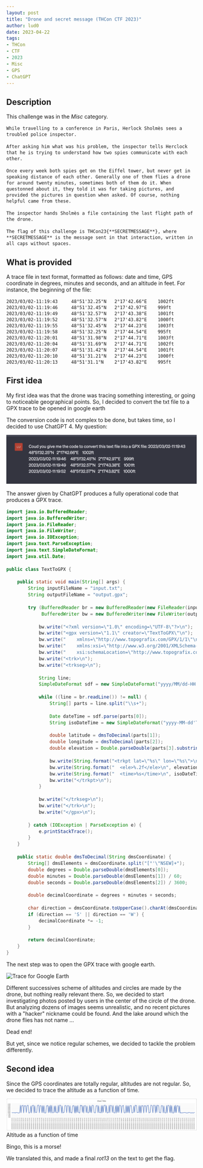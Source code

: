 ```yaml
---
layout: post
title: "Drone and secret message (THCon CTF 2023)"
author: lud0
date: 2023-04-22
tags:
- THCon
- CTF
- 2023
- Misc
- GPS
- ChatGPT
---
```


## Description


This challenge was in the *Misc* category.

```
While travelling to a conference in Paris, Herlock Sholmès sees a troubled police inspector.

After asking him what was his problem, the inspector tells Herclock that he is trying to understand how two spies communicate with each other.

Once every week both spies get on the Eiffel tower, but never get in speaking distance of each other. Generally one of them flies a drone for around twenty minutes, sometimes both of them do it. When questonned about it, they told it was for taking pictures, and provided the pictures in question when asked. Of course, nothing helpful came from these.

The inspector hands Sholmès a file containing the last flight path of the drone.

The flag of this challenge is THCon23{**SECRETMESSAGE**}, where **SECRETMESSAGE** is the message sent in that interaction, written in all caps without spaces.
```

## What is provided

A trace file in text format, formatted as follows: date and time, GPS coordinate in degrees, minutes and seconds, and an altitude in feet. For instance, the beginning of the file:

```
2023/03/02-11:19:43     48°51'32.25"N   2°17'42.66"E    1002ft
2023/03/02-11:19:46     48°51'32.45"N   2°17'42.97"E    999ft
2023/03/02-11:19:49     48°51'32.57"N   2°17'43.38"E    1001ft
2023/03/02-11:19:52     48°51'32.57"N   2°17'43.82"E    1000ft
2023/03/02-11:19:55     48°51'32.45"N   2°17'44.23"E    1003ft
2023/03/02-11:19:58     48°51'32.25"N   2°17'44.54"E    995ft
2023/03/02-11:20:01     48°51'31.98"N   2°17'44.71"E    1003ft
2023/03/02-11:20:04     48°51'31.69"N   2°17'44.71"E    1002ft
2023/03/02-11:20:07     48°51'31.42"N   2°17'44.54"E    1001ft
2023/03/02-11:20:10     48°51'31.21"N   2°17'44.23"E    1000ft
2023/03/02-11:20:13     48°51'31.1"N    2°17'43.82"E    995ft
```

## First idea

My first idea was that the drone was tracing something interesting, or going to noticeable geographical points. So, I decided to convert the txt file to a GPX trace to be opened in google earth

The conversion code is not complex to be done, but takes time, so I decided to use ChatGPT 4. My question:

![My question](/images/thcon23-question-chatgpt.png)


The answer given by ChatGPT produces a fully operational code that produces a GPX trace.

```java
import java.io.BufferedReader;
import java.io.BufferedWriter;
import java.io.FileReader;
import java.io.FileWriter;
import java.io.IOException;
import java.text.ParseException;
import java.text.SimpleDateFormat;
import java.util.Date;

public class TextToGPX {

    public static void main(String[] args) {
        String inputFileName = "input.txt";
        String outputFileName = "output.gpx";

        try (BufferedReader br = new BufferedReader(new FileReader(inputFileName));
             BufferedWriter bw = new BufferedWriter(new FileWriter(outputFileName))) {

            bw.write("<?xml version=\"1.0\" encoding=\"UTF-8\"?>\n");
            bw.write("<gpx version=\"1.1\" creator=\"TextToGPX\"\n");
            bw.write("    xmlns=\"http://www.topografix.com/GPX/1/1\"\n");
            bw.write("    xmlns:xsi=\"http://www.w3.org/2001/XMLSchema-instance\"\n");
            bw.write("    xsi:schemaLocation=\"http://www.topografix.com/GPX/1/1 http://www.topografix.com/GPX/1/1/gpx.xsd\">\n");
            bw.write("<trk>\n");
            bw.write("<trkseg>\n");

            String line;
            SimpleDateFormat sdf = new SimpleDateFormat("yyyy/MM/dd-HH:mm:ss");

            while ((line = br.readLine()) != null) {
                String[] parts = line.split("\\s+");

                Date dateTime = sdf.parse(parts[0]);
                String isoDateTime = new SimpleDateFormat("yyyy-MM-dd'T'HH:mm:ss'Z'").format(dateTime);

                double latitude = dmsToDecimal(parts[1]);
                double longitude = dmsToDecimal(parts[2]);
                double elevation = Double.parseDouble(parts[3].substring(0, parts[3].length() - 2)) * 0.3048;

                bw.write(String.format("<trkpt lat=\"%s\" lon=\"%s\">\n", latitude, longitude));
                bw.write(String.format("  <ele>%.2f</ele>\n", elevation));
                bw.write(String.format("  <time>%s</time>\n", isoDateTime));
                bw.write("</trkpt>\n");
            }

            bw.write("</trkseg>\n");
            bw.write("</trk>\n");
            bw.write("</gpx>\n");

        } catch (IOException | ParseException e) {
            e.printStackTrace();
        }
    }

    public static double dmsToDecimal(String dmsCoordinate) {
        String[] dmsElements = dmsCoordinate.split("[°'\"NSEW]+");
        double degrees = Double.parseDouble(dmsElements[0]);
        double minutes = Double.parseDouble(dmsElements[1]) / 60;
        double seconds = Double.parseDouble(dmsElements[2]) / 3600;

        double decimalCoordinate = degrees + minutes + seconds;

        char direction = dmsCoordinate.toUpperCase().charAt(dmsCoordinate.length() - 1);
        if (direction == 'S' || direction == 'W') {
            decimalCoordinate *= -1;
        }

        return decimalCoordinate;
    }
}

```

The next step was to open the GPX trace with google earth. 

![Trace for Google Earth](/images/thcon23-googleearth.png)

Different successives scheme of altitudes and circles are made by the drone, but nothing really relevant there. So, we decided to start investigating photos posted by users in the center of the circle of the drone. But analyzing dozens of images seems unrealistic, and no recent pictures with a "hacker" nickname could be found. And the lake around which the drone flies has not name ...

Dead end!

But yet, since we notice regular schemes, we decided to tackle the problem differently.

## Second idea

Since the GPS coordinates are totally regular, altitudes are not regular. So, we decided to trace the altitude as a function of time.

![Altitude as a function of time](/images/thcon23-morse.png)
Altitude as a function of time

Bingo, this is a morse!

We translated this, and made a final *rot13* on the text to get the flag.
